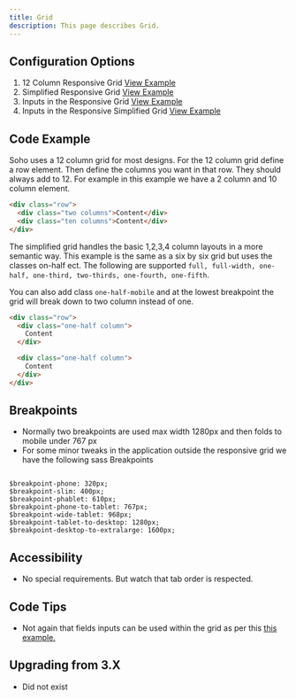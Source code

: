 ```yaml
---
title: Grid
description: This page describes Grid.
---
```


## Configuration Options

1. 12 Column Responsive Grid [View Example]( ../components/grid/example-index)
2. Simplified Responsive Grid [View Example]( ../components/grid/example-simplified)
3. Inputs in the Responsive Grid [View Example]( ../components/form/example-inputs)
4. Inputs in the Responsive Simplified Grid [View Example]( ../components/form/example-inputs-simple)

## Code Example

Soho uses a 12 column grid for most designs. For the 12 column grid define a row element. Then define the columns you want in that row.
They should always add to 12. For example in this example we have a 2 column and 10 column element.

```html
<div class="row">
  <div class="two columns">Content</div>
  <div class="ten columns">Content</div>
</div>
```

The simplified grid handles the basic 1,2,3,4 column layouts in a more semantic way. This example is the same as a six by six grid but uses the classes on-half ect. The following are supported `full, full-width, one-half, one-third, two-thirds, one-fourth, one-fifth`.

You can also add class `one-half-mobile` and at the lowest breakpoint the grid will break down to two column instead of one.

```html
<div class="row">
  <div class="one-half column">
    Content
  </div>

  <div class="one-half column">
    Content
  </div>
</div>
```

## Breakpoints

- Normally two breakpoints are used max width 1280px and then folds to mobile under 767 px
- For some minor tweaks in the application outside the responsive grid we have the following sass Breakpoints

```

$breakpoint-phone: 320px;
$breakpoint-slim: 400px;
$breakpoint-phablet: 610px;
$breakpoint-phone-to-tablet: 767px;
$breakpoint-wide-tablet: 968px;
$breakpoint-tablet-to-desktop: 1280px;
$breakpoint-desktop-to-extralarge: 1600px;
```

## Accessibility

-   No special requirements. But watch that tab order is respected.

## Code Tips

-  Not again that fields inputs can be used within the grid as per this [this example.]( ../components/form/example-inputs)

## Upgrading from 3.X

-   Did not exist
